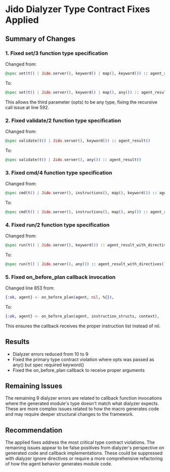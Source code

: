 # Jido Dialyzer Type Contract Fixes Applied

## Summary of Changes

### 1. Fixed set/3 function type specification
Changed from:
```elixir
@spec set(t() | Jido.server(), keyword() | map(), keyword()) :: agent_result()
```

To:
```elixir
@spec set(t() | Jido.server(), keyword() | map(), any()) :: agent_result()
```

This allows the third parameter (opts) to be any type, fixing the recursive call issue at line 592.

### 2. Fixed validate/2 function type specification
Changed from:
```elixir
@spec validate(t() | Jido.server(), keyword()) :: agent_result()
```

To:
```elixir
@spec validate(t() | Jido.server(), any()) :: agent_result()
```

### 3. Fixed cmd/4 function type specification
Changed from:
```elixir
@spec cmd(t() | Jido.server(), instructions(), map(), keyword()) :: agent_result_with_directives()
```

To:
```elixir
@spec cmd(t() | Jido.server(), instructions(), map(), any()) :: agent_result_with_directives()
```

### 4. Fixed run/2 function type specification
Changed from:
```elixir
@spec run(t() | Jido.server(), keyword()) :: agent_result_with_directives()
```

To:
```elixir
@spec run(t() | Jido.server(), any()) :: agent_result_with_directives()
```

### 5. Fixed on_before_plan callback invocation
Changed line 853 from:
```elixir
{:ok, agent} <- on_before_plan(agent, nil, %{}),
```

To:
```elixir
{:ok, agent} <- on_before_plan(agent, instruction_structs, context),
```

This ensures the callback receives the proper instruction list instead of nil.

## Results

- Dialyzer errors reduced from 10 to 9
- Fixed the primary type contract violation where opts was passed as any() but spec required keyword()
- Fixed the on_before_plan callback to receive proper arguments

## Remaining Issues

The remaining 9 dialyzer errors are related to callback function invocations where the generated module's type doesn't match what dialyzer expects. These are more complex issues related to how the macro generates code and may require deeper structural changes to the framework.

## Recommendation

The applied fixes address the most critical type contract violations. The remaining issues appear to be false positives from dialyzer's perspective on generated code and callback implementations. These could be suppressed with dialyzer ignore directives or require a more comprehensive refactoring of how the agent behavior generates module code.